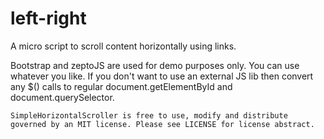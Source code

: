 left-right
==========

A micro script to scroll content horizontally using links.

Bootstrap and zeptoJS are used for demo purposes only. You can use whatever you like. If you don't want to use an external JS lib then convert any $() calls to regular document.getElementById and document.querySelector.

```
SimpleHorizontalScroller is free to use, modify and distribute governed by an MIT license. Please see LICENSE for license abstract.
```
